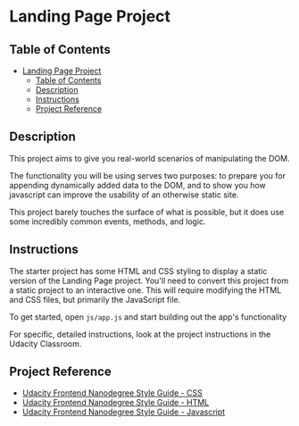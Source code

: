 # Landing Page Project

## Table of Contents

- [Landing Page Project](#landing-page-project)
  - [Table of Contents](#table-of-contents)
  - [Description](#description)
  - [Instructions](#instructions)
  - [Project Reference](#project-reference)


## Description
This project aims to give you real-world scenarios of manipulating the DOM. 

The functionality you will be using serves two purposes: to prepare you for appending dynamically added data to the DOM, and to show you how javascript can improve the usability of an otherwise static site.

This project barely touches the surface of what is possible, but it does use some incredibly common events, methods, and logic.

## Instructions

The starter project has some HTML and CSS styling to display a static version of the Landing Page project. You'll need to convert this project from a static project to an interactive one. This will require modifying the HTML and CSS files, but primarily the JavaScript file.

To get started, open `js/app.js` and start building out the app's functionality

For specific, detailed instructions, look at the project instructions in the Udacity Classroom.

## Project Reference

- [Udacity Frontend Nanodegree Style Guide - CSS](http://udacity.github.io/frontend-nanodegree-styleguide/css.html)
- [Udacity Frontend Nanodegree Style Guide - HTML](http://udacity.github.io/frontend-nanodegree-styleguide/index.html)
- [Udacity Frontend Nanodegree Style Guide - Javascript](http://udacity.github.io/frontend-nanodegree-styleguide/javascript.html)